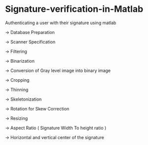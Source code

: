 # Signature-verification-in-Matlab
Authenticating a user with their signature using matlab

->  Database Preparation

->	Scanner Specification

->	Filtering

->	Binarization

->	Conversion of Gray level image into binary image

->	Cropping

->	Thinning

->	Skeletonization

->	Rotation for Skew Correction

->	Resizing

->	Aspect Ratio ( Signature Width To height ratio )

->	Horizontal and vertical center of the signature

